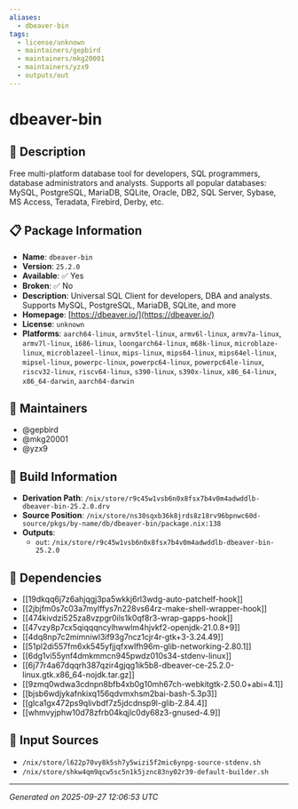 ```yaml
---
aliases:
  - dbeaver-bin
tags:
  - license/unknown
  - maintainers/gepbird
  - maintainers/mkg20001
  - maintainers/yzx9
  - outputs/out
---
```


# dbeaver-bin

## 📝 Description

Free multi-platform database tool for developers, SQL programmers, database
administrators and analysts. Supports all popular databases: MySQL,
PostgreSQL, MariaDB, SQLite, Oracle, DB2, SQL Server, Sybase, MS Access,
Teradata, Firebird, Derby, etc.


## 📋 Package Information

- **Name**: `dbeaver-bin`
- **Version**: `25.2.0`
- **Available**: ✅ Yes
- **Broken**: ✅ No
- **Description**: Universal SQL Client for developers, DBA and analysts. Supports MySQL, PostgreSQL, MariaDB, SQLite, and more
- **Homepage**: [https://dbeaver.io/](https://dbeaver.io/)
- **License**: `unknown`
- **Platforms**: `aarch64-linux`, `armv5tel-linux`, `armv6l-linux`, `armv7a-linux`, `armv7l-linux`, `i686-linux`, `loongarch64-linux`, `m68k-linux`, `microblaze-linux`, `microblazeel-linux`, `mips-linux`, `mips64-linux`, `mips64el-linux`, `mipsel-linux`, `powerpc-linux`, `powerpc64-linux`, `powerpc64le-linux`, `riscv32-linux`, `riscv64-linux`, `s390-linux`, `s390x-linux`, `x86_64-linux`, `x86_64-darwin`, `aarch64-darwin`
## 👥 Maintainers

- @gepbird
- @mkg20001
- @yzx9


## 🔧 Build Information

- **Derivation Path**: `/nix/store/r9c45w1vsb6n0x8fsx7b4v0m4adwddlb-dbeaver-bin-25.2.0.drv`
- **Source Position**: `/nix/store/ns30sqxb36k8jrds8z18rv96bpnwc60d-source/pkgs/by-name/db/dbeaver-bin/package.nix:138`
- **Outputs**:
  - `out`:  `/nix/store/r9c45w1vsb6n0x8fsx7b4v0m4adwddlb-dbeaver-bin-25.2.0`

## 🔗 Dependencies

- [[19dkqq6j7z6ahjqgj3pa5wkkj6rl3wdg-auto-patchelf-hook]]
- [[2jbjfm0s7c03a7mylffys7n228vs64rz-make-shell-wrapper-hook]]
- [[474kivdzi525za8vzpgr0ils1k0qf8r3-wrap-gapps-hook]]
- [[47vzy8p7cx5qiqqqncylhwwlm4hjvkf2-openjdk-21.0.8+9]]
- [[4dq8np7c2mimniwl3if93g7ncz1cjr4r-gtk+3-3.24.49]]
- [[51pl2di557fm6xk545yfjjqfxwlfh96m-glib-networking-2.80.1]]
- [[6dg1vi55ynf4dmkmmcn945pwdz010s34-stdenv-linux]]
- [[6j77r4a67dqqrh387qzir4gjqg1ik5b8-dbeaver-ce-25.2.0-linux.gtk.x86_64-nojdk.tar.gz]]
- [[9zmq0wdwa3cdnpn8bfb4xb0g10mh67ch-webkitgtk-2.50.0+abi=4.1]]
- [[bjsb6wdjykafnkixq156qdvmxhsm2bai-bash-5.3p3]]
- [[glca1gx472ps9qlivbdf7z5jdcdnsp9l-glib-2.84.4]]
- [[whmvyjphw10d78zfrb04kqjlc0dy68z3-gnused-4.9]]

## 📁 Input Sources

- `/nix/store/l622p70vy8k5sh7y5wizi5f2mic6ynpg-source-stdenv.sh`
- `/nix/store/shkw4qm9qcw5sc5n1k5jznc83ny02r39-default-builder.sh`

---
*Generated on 2025-09-27 12:06:53 UTC*
